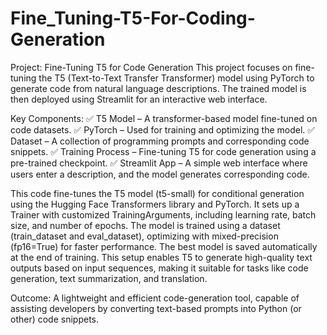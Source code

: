 # Fine_Tuning-T5-For-Coding-Generation
Project: Fine-Tuning T5 for Code Generation
This project focuses on fine-tuning the T5 (Text-to-Text Transfer Transformer) model using PyTorch to generate code from natural language descriptions. The trained model is then deployed using Streamlit for an interactive web interface.

Key Components:
✅ T5 Model – A transformer-based model fine-tuned on code datasets.
✅ PyTorch – Used for training and optimizing the model.
✅ Dataset – A collection of programming prompts and corresponding code snippets.
✅ Training Process – Fine-tuning T5 for code generation using a pre-trained checkpoint.
✅ Streamlit App – A simple web interface where users enter a description, and the model generates corresponding code.

This code fine-tunes the T5 model (t5-small) for conditional generation using the Hugging Face Transformers library and PyTorch. It sets up a Trainer with customized TrainingArguments, including learning rate, batch size, and number of epochs. The model is trained using a dataset (train_dataset and eval_dataset), optimizing with mixed-precision (fp16=True) for faster performance. The best model is saved automatically at the end of training. This setup enables T5 to generate high-quality text outputs based on input sequences, making it suitable for tasks like code generation, text summarization, and translation. 

Outcome:
A lightweight and efficient code-generation tool, capable of assisting developers by converting text-based prompts into Python (or other) code snippets. 
